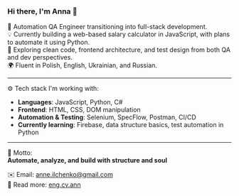 ### Hi there, I'm Anna 👋

🔧 Automation QA Engineer transitioning into full-stack development.  
💡 Currently building a web-based salary calculator in JavaScript, with plans to automate it using Python.  
🌱 Exploring clean code, frontend architecture, and test design from both QA and dev perspectives.  
🌍 Fluent in Polish, English, Ukrainian, and Russian.

---

⚙️ Tech stack I'm working with:
- **Languages**: JavaScript, Python, C#
- **Frontend**: HTML, CSS, DOM manipulation
- **Automation & Testing**: Selenium, SpecFlow, Postman, CI/CD
- **Currently learning**: Firebase, data structure basics, test automation in Python

---

💬 Motto:  
**Automate, analyze, and build with structure and soul**

   ✉️ Email: anne.ilchenko@gmail.com     
   📃 Read more: [eng.cv.ann](https://drive.google.com/file/d/11TfDINt2XjeOVPvgXYqldpVvo1EmbXuC/view?usp=sharing)   
